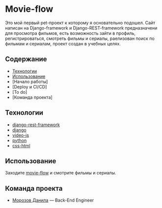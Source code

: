# Movie-flow
  Это мой первый pet-проект к которому я основательно подошел.
  Сайт написан на Django-framework и Django-REST-framework предназначени для просмотра фильмов, 
  есть возможность зайти в профиль, регистрироваться, смотреть фильмы и сериалы, раелизован поиск по фильмам и сериалам, проект создан в учебных целях.

## Содержание
- [Технологии](#технологии)
- [Использование](#использование)
- [Начало работы]
- [Deploy и CI/CD]
- [To do]
- [Команда проекта]
  

## Технологии
  - [django-rest-framework](https://www.django-rest-framework.org/)
  - [django](https://www.djangoproject.com/)
  - [video-js](https://videojs.com/)
  - [python](https://python.com/)
  - [css-html](https://developer.mozilla.org/en-US/)

## Использование
  Заходите [movie-flow](https://movie-flow.ru/) и смотрите фильмы и сериалы.

## Команда проекта
  - [Морозов Данила](https://t.me/amigos_mixtapes) — Back-End Engineer
